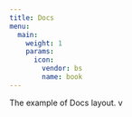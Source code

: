 ```yaml
---
title: Docs
menu:
  main:
    weight: 1
    params:
      icon:
        vendor: bs
        name: book
---
```


The example of Docs layout.
v
